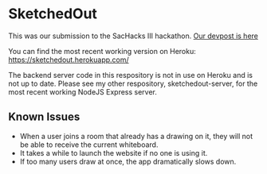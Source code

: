 # SketchedOut

This was our submission to the SacHacks III hackathon. [Our devpost is here](https://devpost.com/software/sketchedout)

You can find the most recent working version on Heroku: https://sketchedout.herokuapp.com/

The backend server code in this respository is not in use on Heroku and is not up to date. Please see my other respository, sketchedout-server, for the most recent working NodeJS Express server.

## Known Issues
* When a user joins a room that already has a drawing on it, they will not be able to receive the current whiteboard.
* It takes a while to launch the website if no one is using it.
* If too many users draw at once, the app dramatically slows down.
